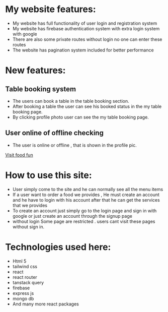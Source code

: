 # My website features:
- My website has full functionality of user login and registration system
- My website has firebase authentication system with extra login system with google
- There are also some private routes without login no one can enter these routes
- The website has pagination system included for better performance

# New features:
## Table booking system
- The users can book a table in the table booking section.
- After booking a table the user can see his booked status in the my table booking page.
- By clicking profile photo user can see the my table booking page.

## User online of offline checking
- The user is online or offline , that is shown in the profile pic.

[Visit food fun](https://foodfun-5c49a.web.app/)

# How to use this site:
- User simply come to the site and he can normally see all the menu items 
- If a user want to order a food we provides , He must create an account and he have to login with his account after that he can get the services that we provides
- To create an account just simply go to the login page and sign in with google or just create an account through the signup page
- without login Some page are restricted . users cant visit these pages without sign in.

# Technologies used here:
- Html 5
- tailwind css
- react
- react router
- tanstack query
- firebase
- express js
- mongo db
- And many more react packages
